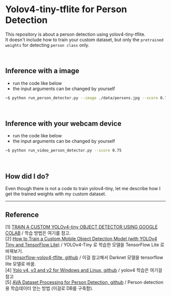 # Yolov4-tiny-tflite for Person Detection
This repository is about a person detection using yolov4-tiny-tflite. <br/>
It doesn't include how to train your custom dataset, but only the ```pretrained weights``` for detecting ```person class``` only.


<br/>

## Inference with a image
* run the code like below 
* the input arguments can be changed by yourself
```bash
~$ python run_person_detector.py --image ./data/persons.jpg --score 0.75
```

<br/>


## Inference with your webcam device 
* run the code like below 
* the input arguments can be changed by yourself
```bash
~$ python run_video_person_detector.py --score 0.75
```

<br/>

## How did I do?
Even though there is not a code to train yolov4-tiny, let me describe how I get the trained weights with my custom dataset.



***
## Reference 

[1] [TRAIN A CUSTOM YOLOv4-tiny OBJECT DETECTOR USING GOOGLE COLAB](https://medium.com/analytics-vidhya/train-a-custom-yolov4-tiny-object-detector-using-google-colab-b58be08c9593#a70f) / 학습 방법은 여기를 참고.<br/>
[2] [How to Train a Custom Mobile Object Detection Model (with YOLOv4 Tiny and TensorFlow Lite)](https://blog.roboflow.com/how-to-train-a-custom-mobile-object-detection-model/) / YOLOv4-Tiny 로 학습한 모델을 TensorFlow Lite 로 바꿔보기. <br/>
[3] [tensorflow-yolov4-tflite, github](https://github.com/hunglc007/tensorflow-yolov4-tflite) / 이걸 참고해서 Darknet 모델을 tensorflow lite 모델로 바꿈.<br/>
[4] [Yolo v4, v3 and v2 for Windows and Linux, github](https://github.com/AlexeyAB/darknet) / yolov4 학습은 여기걸 참고 <br/>
[5] [AVA Dataset Processing for Person Detection, github](https://github.com/DoranLyong/AVA-Dataset-Processing-for-Person-Detection) / Person detection용 학습데이터 얻는 방법 (이걸로 DB를 구축함).  <br/>